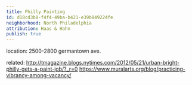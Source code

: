 ```yaml
---
title: Philly Painting
id: d18cd3b8-f4f4-49ba-b421-e39b849224fe
neighborhood: North Philadelphia
attribution: Haas & Hahn
publish: true
---
```


location: 2500-2800 germantown ave.


            
related: http://tmagazine.blogs.nytimes.com/2012/05/21/urban-bright-philly-gets-a-paint-job/?_r=0
https://www.muralarts.org/blog/practicing-vibrancy-among-vacancy/




            